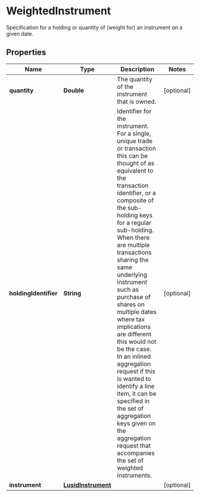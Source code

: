 

# WeightedInstrument

Specification for a holding or quantity of (weight for) an instrument on a given date.
## Properties

Name | Type | Description | Notes
------------ | ------------- | ------------- | -------------
**quantity** | **Double** | The quantity of the instrument that is owned. |  [optional]
**holdingIdentifier** | **String** | Identifier for the instrument.  For a single, unique trade or transaction this can be thought of as equivalent to the transaction identifier, or  a composite of the sub-holding keys for a regular sub-holding. When there are multiple transactions sharing the same underlying instrument  such as purchase of shares on multiple dates where tax implications are different this would not be the case.    In an inlined aggregation request if this is wanted to identify a line item, it can be specified in the set of aggregation keys given on the aggregation  request that accompanies the set of weighted instruments. |  [optional]
**instrument** | [**LusidInstrument**](LusidInstrument.md) |  |  [optional]



